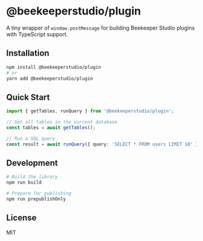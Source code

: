 # @beekeeperstudio/plugin

A tiny wrapper of `window.postMessage` for building Beekeeper Studio plugins with TypeScript support.

## Installation

```bash
npm install @beekeeperstudio/plugin
# or
yarn add @beekeeperstudio/plugin
```

## Quick Start

```typescript
import { getTables, runQuery } from '@beekeeperstudio/plugin';

// Get all tables in the current database
const tables = await getTables();

// Run a SQL query
const result = await runQuery({ query: 'SELECT * FROM users LIMIT 10' });
```

## Development

```bash
# Build the library
npm run build

# Prepare for publishing
npm run prepublishOnly
```

## License

MIT
